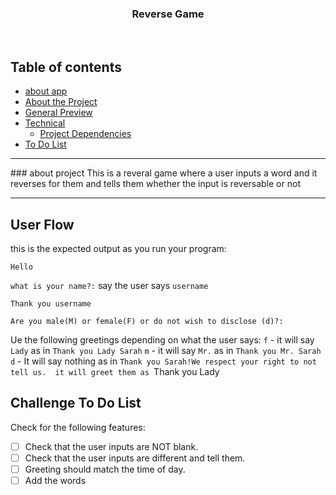<p align="center">
  <h3 align="center">Reverse Game</h3>

</p>

<br>

## Table of contents
- [about app](#about-project)
- [About the Project](#)
- [General Preview](#)
- [Technical](#)
    - [Project Dependencies](#)
- [To Do List](#)



<hr>
### about project
This is a reveral game where a user inputs a word and it reverses for them and tells them whether the input is reversable or not
<hr>

## User Flow
this is the expected output as you run your program:

`Hello`

`what is your name?:` say the user says `username`

`Thank you username`

`Are you male(M) or female(F) or do not wish to disclose (d)?:`

Ue the following greetings depending on what the user says:
`f` - it will say `Lady` as in `Thank you Lady Sarah`
`m` - it will say `Mr.` as in `Thank you Mr. Sarah`
`d` - It will say  nothing as in `Thank you Sarah!We respect your right to not tell us. 
it will greet them as `Thank you Lady


## Challenge To Do List
Check for the following features:

- [ ] Check that the user inputs are NOT blank.
- [ ] Check that the user inputs are different and tell them.
- [ ] Greeting should match the time of day.
- [ ] Add the words
